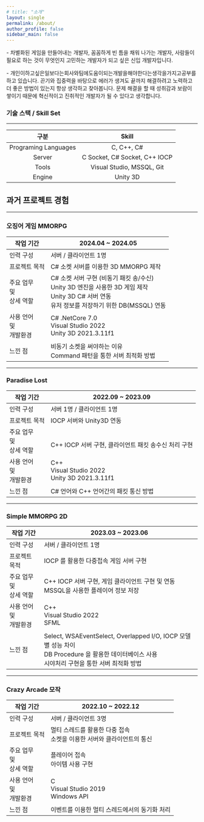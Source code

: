 ```yaml
---
# title: "소개"
layout: single
permalink: /about/
author_profile: false
sidebar_main: false
---
```


\-  차별화된 게임을 만들어내는 개발자, 꼼꼼하게 빈 틈을 채워 나가는 개발자, 사람들이 필요로 하는 것이 무엇인지 고민하는 개발자가 되고 싶은 신입 개발자입니다.

\-  개인이하고싶은일보다는회사와팀에도움이되는개발을해야한다는생각을가지고공부를하고 있습니다. 끈기와 집중력을 바탕으로 에러가 생겨도 끝까지 해결하려고 노력하고 더 좋은 방법이 있는지 항상 생각하고 찾아봅니다. 문제 해결을 할 때 성취감과 보람이 쌓이기 때문에 혁신적이고 진취적인 개발자가 될 수 있다고 생각합니다.

### **기술 스택 / Skill Set**

------

|         구분         |             Skill             |
| :------------------: | :---------------------------: |
| Programing Languages |          C, C++, C#           |
|        Server        | C Socket, C# Socket, C++ IOCP |
|        Tools         |   Visual Studio, MSSQL, Git   |
|        Engine        |           Unity 3D            |

## **과거 프로젝트 경험**

------

### 오징어 게임 MMORPG

| 작업 기간                        | 2024.04 ~ 2024.05                                            |
| -------------------------------- | ------------------------------------------------------------ |
| 인력 구성                        | 서버 / 클라이언트 1명                                        |
| 프로젝트 목적                    | C# 소켓 서버를 이용한 3D MMORPG 제작                         |
| 주요 업무<br />및<br />상세 역할 | C# 소켓 서버 구현 (비동기 패킷 송/수신)<br />Unity 3D 엔진을 사용한 3D 게임 제작<br />Unity 3D C# 서버 연동<br />유저 정보를 저장하기 위한 DB(MSSQL) 연동 |
| 사용 언어<br />및<br />개발환경  | C# .NetCore 7.0<br />Visual Studio 2022<br />Unity 3D 2021.3.11f1 |
| 느낀 점                          | 비동기 소켓을 써야하는 이유<br />Command 패턴을 통한 서버 최적화 방법 |

------

### Paradise Lost

| 작업 기간                        | 2022.09 ~ 2023.09                                          |
| -------------------------------- | ---------------------------------------------------------- |
| 인력 구성                        | 서버 1명 / 클라이언트 1명                                  |
| 프로젝트 목적                    | IOCP 서버와 Unity3D 연동                                   |
| 주요 업무<br />및<br />상세 역할 | <br />C++ IOCP 서버 구현, 클라이언트 패킷 송수신 처리 구현 |
| 사용 언어<br />및<br />개발환경  | C++<br />Visual Studio 2022<br />Unity 3D 2021.3.11f1      |
| 느낀 점                          | C# 언어와 C++ 언어간의 패킷 통신 방법<br />                |

------

### Simple MMORPG 2D

| 작업 기간                        | 2023.03 ~ 2023.06                                            |
| -------------------------------- | ------------------------------------------------------------ |
| 인력 구성                        | 서버 / 클라이언트 1명                                        |
| 프로젝트 목적                    | IOCP 를 활용한 다중접속 게임 서버 구현                       |
| 주요 업무<br />및<br />상세 역할 | C++ IOCP 서버 구현, 게임 클라이언트 구현 및 연동<br />MSSQL을 사용한 플레이어 정보 저장 |
| 사용 언어<br />및<br />개발환경  | C++<br />Visual Studio 2022<br />SFML                        |
| 느낀 점                          | Select, WSAEventSelect, Overlapped I/O, IOCP 모델 별 성능 차이<br />DB Procedure 을 활용한 데이터베이스 사용<br />시야처리 구현을 통한 서버 최적화 방법 |

------

### Crazy Arcade 모작

| 작업 기간                        | 2022.10 ~ 2022.12                                            |
| -------------------------------- | ------------------------------------------------------------ |
| 인력 구성                        | 서버 / 클라이언트 3명                                        |
| 프로젝트 목적                    | 멀티 스레드를 활용한 다중 접속<br />소켓을 이용한 서버와 클라이언트의 통신 |
| 주요 업무<br />및<br />상세 역할 | 플레이어 접속<br />아이템 사용 구현                          |
| 사용 언어<br />및<br />개발환경  | C<br />Visual Studio 2019<br />Windows API                   |
| 느낀 점                          | 이벤트를 이용한 멀티 스레드에서의 동기화 처리                |
